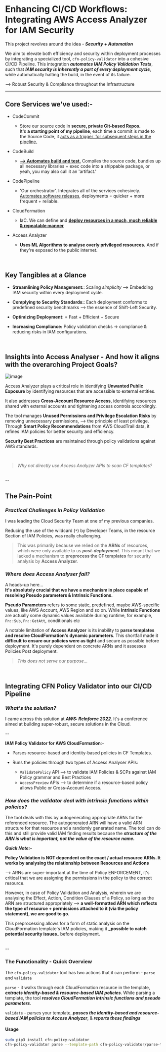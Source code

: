 # Enhancing CI/CD Workflows: Integrating AWS Access Analyzer for IAM Security

This project revolves around the idea - **_Security + Automation_**  

We aim to elevate both efficiency and security within deployment processes by integrating a specialized tool, `cfn-policy-validator`  into a cohesive CI/CD Pipeline. This integration _**automates IAM Policy Validation Tests**_, such that **_IAM security is inherently a part of every deployment cycle_**, while automatically halting the build, in the event of its failure.  

--> Robust Security & Compliance throughout the Infrastructure

----

## Core Services we've used:-

- CodeCommit </br>
  - Store our source code in **secure, private Git-based Repos.** </br> It's **a starting point of my pipeline**, each time a commit is made to the Source Code, it <ins>acts as a trigger, for subsequent steps in the pipeline.</ins>
  
- CodeBuild </br>
  - **<ins>--> Automates build and test.</ins>** Compiles the source code, bundles up all necessary libraries + exec code into a shippable package</ins>, or yeah, you may also call it an 'artifact.'

- CodePipeline  </br>
  - 'Our orchestrator'. Integrates all of the services cohesively. </br>
   <ins>Automates software releases</ins>, deployments = quicker + more frequent + reliable.

- CloudFormation </br>
  - IaC. We can define and <ins>**deploy resources in a much, much reliable & repeatable manner**</ins> 

- Access Analyzer  </br>
  - **Uses ML Algorithms to analyse overly privileged resources.** And if they're exposed to the public internet.

</br>

## Key Tangibles at a Glance

- **Streamlining Policy Management:**: Scaling _simplicity_ --> Embedding IAM security within every deployment cycle.

- **Complying to Security Standards:**: Each deployment conforms to predefined security benchmarks --> the essence of Shift-Left Security.

- **Optimizing Deployment:** = Fast + Efficient + Secure

- **Increasing Compliance:** Policy validation checks -> compliance & reducing risks in IAM configurations.

</br>

## Insights into Access Analyser - And how it aligns with the overarching Project Goals?

![image](https://github.com/TanishkaMarrott/Integrating-AWS-IAM-Access-Analyzer-in-a-CI-CD-Pipeline/assets/78227704/13167157-1519-4296-a575-4dbbae7e1368)


Access Analyzer plays a critical role in identifying **Unwanted Public Exposure** by identifying resources that are accessible to external entities. 

It also addresses **Cross-Account Resource Access**, identifying resources shared with external accounts and tightening access controls accordingly.

The tool  manages **Unused Permissions and Privilege Escalation Risks** by removing unnecessary permissions, --> the principle of least privilege. Through **Smart Policy Recommendations** from AWS CloudTrail data, it refines IAM policies for better security and efficiency.

**Security Best Practices** are maintained through policy validations against AWS standards. 


</br>

>  _Why not directly use Access Analyzer APIs to scan CF templates?_
</br>
--

## The Pain-Point

### _Practical Challenges in Policy Validation_
I was leading the Cloud Security Team at one of my previous companies.    
  
Reducing the use of the wildcard (`*`) by Developer Teams, in the resource Section of IAM Policies, was really challenging.   

> This was primarily because we relied on the **ARNs** of resources, which were only available to us _**post-deployment**_. This meant that we lacked a mechanism to **preprocess the CF templates** for security analysis by **Access Analyzer**.

### _Where does Access Analyser fail?_

A heads-up here...    
**It's absolutely crucial that we have a mechanism in place capable of resolving Pseudo parameters & Intrinsic Functions.**

**Pseudo Parameters** refers to some static, predefined, maybe AWS-specific values, like AWS Account, AWS Region and so on.
While **Intrinsic Functions** are actually some dynamic values available during runtime, for example, `Fn::Sub`, `Fn::GetAtt`, conditionals etc

A notable limitation of **Access Analyzer** is its inability to **parse templates and resolve CloudFormation's dynamic parameters**. This shortfall made it **difficult to ensure our policies were as tight** and secure as possible before deployment. It's purely dependent on concrete ARNs and it assesses Policies Post deployment.

> _This does not serve our purpose..._

</br>

## Integrating CFN Policy Validator into our CI/CD Pipeline 

### _What's the solution?_

I came across this solution at _**AWS: ReInforce 2022**._ It's a conference aimed at building super-robust, secure solutions in the Cloud.

--

**IAM Policy Validator for AWS CloudFormation**:-

* Parses resource-based and identity-based policies in CF Templates.
  
* Runs the policies through two types of Access Analyser APIs:
  - `ValidatePolicy` API --> to  validate IAM Policies & SCPs against IAM Policy grammar and Best Practices
  -  `AccessPreview` APIs --> to determine if a resource-based policy allows Public or Cross-Account Access.

### _How does the validator deal with intrinsic functions within policies?_

The tool deals with this by autogenerating appropriate ARNs for the referenced resource. The autogenerated ARN will have a valid ARN structure for that resource and a randomly generated name. The tool can do this and still provide valid IAM finding results because the **_structure of the ARN is what is important, not the value of the resource name._**

**_Quick Note:-_**

**Policy Validation is NOT dependent on the exact / actual resource ARNs. It works by analysing the relationship between Resources and Actions**

--> ARNs are super-important at the time of Policy ENFORCEMENT, it's critical that we are assigning the permissions in the policy to the correct resource.

However, in case of Policy Validation and Analysis, wherein we are analysing the Effect, Action, Condition Clauses of a Policy, so long as the ARN are structured appropriately --> **a well-formatted ARN which reflects the type of resource + permissions attached to it (via the policy statement), we are good to go.**

This preprocessing allows for a form of static analysis on the CloudFormation template's IAM policies, making it **_possible to catch potential security issues**_ before deployment.

</br> --

### The Functionality - Quick Overview

The `cfn-policy-validator` tool has two actions that it can perform - `parse` and `validate`

`parse` - it walks through each CloudFormation resource in the template, **_extracts identity-based & resource-based IAM policies_**. While parsing a template, the tool **_resolves CloudFormation intrinsic functions  and pseudo parameters_**. 

`validate` - parses your template, **_passes the identity-based and resource-based IAM policies to Access Analyzer_**, & **_reports these findings_**

#### Usage

```bash
sudo pip3 install cfn-policy-validator
cfn-policy-validator parse --template-path cfn-policy-validator/parse-template.json --region us-east-1
```

























